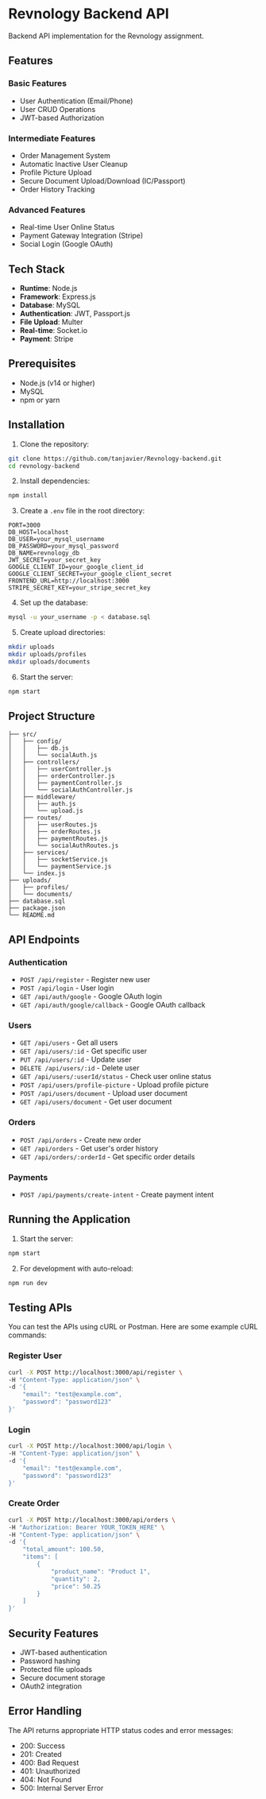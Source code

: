 # Revnology Backend API

Backend API implementation for the Revnology assignment.

## Features

### Basic Features
- User Authentication (Email/Phone)
- User CRUD Operations
- JWT-based Authorization

### Intermediate Features
- Order Management System
- Automatic Inactive User Cleanup
- Profile Picture Upload
- Secure Document Upload/Download (IC/Passport)
- Order History Tracking

### Advanced Features
- Real-time User Online Status
- Payment Gateway Integration (Stripe)
- Social Login (Google OAuth)

## Tech Stack

- **Runtime**: Node.js
- **Framework**: Express.js
- **Database**: MySQL
- **Authentication**: JWT, Passport.js
- **File Upload**: Multer
- **Real-time**: Socket.io
- **Payment**: Stripe

## Prerequisites

- Node.js (v14 or higher)
- MySQL
- npm or yarn

## Installation

1. Clone the repository:
```bash
git clone https://github.com/tanjavier/Revnology-backend.git
cd revnology-backend
```

2. Install dependencies:
```bash
npm install
```

3. Create a `.env` file in the root directory:
```env
PORT=3000
DB_HOST=localhost
DB_USER=your_mysql_username
DB_PASSWORD=your_mysql_password
DB_NAME=revnology_db
JWT_SECRET=your_secret_key
GOOGLE_CLIENT_ID=your_google_client_id
GOOGLE_CLIENT_SECRET=your_google_client_secret
FRONTEND_URL=http://localhost:3000
STRIPE_SECRET_KEY=your_stripe_secret_key
```

4. Set up the database:
```bash
mysql -u your_username -p < database.sql
```

5. Create upload directories:
```bash
mkdir uploads
mkdir uploads/profiles
mkdir uploads/documents
```

6. Start the server:
```bash
npm start
```

## Project Structure

```
├── src/
│   ├── config/
│   │   ├── db.js
│   │   └── socialAuth.js
│   ├── controllers/
│   │   ├── userController.js
│   │   ├── orderController.js
│   │   ├── paymentController.js
│   │   └── socialAuthController.js
│   ├── middleware/
│   │   ├── auth.js
│   │   └── upload.js
│   ├── routes/
│   │   ├── userRoutes.js
│   │   ├── orderRoutes.js
│   │   ├── paymentRoutes.js
│   │   └── socialAuthRoutes.js
│   ├── services/
│   │   ├── socketService.js
│   │   └── paymentService.js
│   └── index.js
├── uploads/
│   ├── profiles/
│   └── documents/
├── database.sql
├── package.json
└── README.md
```

## API Endpoints

### Authentication
- `POST /api/register` - Register new user
- `POST /api/login` - User login
- `GET /api/auth/google` - Google OAuth login
- `GET /api/auth/google/callback` - Google OAuth callback

### Users
- `GET /api/users` - Get all users
- `GET /api/users/:id` - Get specific user
- `PUT /api/users/:id` - Update user
- `DELETE /api/users/:id` - Delete user
- `GET /api/users/:userId/status` - Check user online status
- `POST /api/users/profile-picture` - Upload profile picture
- `POST /api/users/document` - Upload user document
- `GET /api/users/document` - Get user document

### Orders
- `POST /api/orders` - Create new order
- `GET /api/orders` - Get user's order history
- `GET /api/orders/:orderId` - Get specific order details

### Payments
- `POST /api/payments/create-intent` - Create payment intent

## Running the Application

1. Start the server:
```bash
npm start
```

2. For development with auto-reload:
```bash
npm run dev
```

## Testing APIs

You can test the APIs using cURL or Postman. Here are some example cURL commands:

### Register User
```bash
curl -X POST http://localhost:3000/api/register \
-H "Content-Type: application/json" \
-d '{
    "email": "test@example.com",
    "password": "password123"
}'
```

### Login
```bash
curl -X POST http://localhost:3000/api/login \
-H "Content-Type: application/json" \
-d '{
    "email": "test@example.com",
    "password": "password123"
}'
```

### Create Order
```bash
curl -X POST http://localhost:3000/api/orders \
-H "Authorization: Bearer YOUR_TOKEN_HERE" \
-H "Content-Type: application/json" \
-d '{
    "total_amount": 100.50,
    "items": [
        {
            "product_name": "Product 1",
            "quantity": 2,
            "price": 50.25
        }
    ]
}'
```

## Security Features

- JWT-based authentication
- Password hashing
- Protected file uploads
- Secure document storage
- OAuth2 integration

## Error Handling

The API returns appropriate HTTP status codes and error messages:

- 200: Success
- 201: Created
- 400: Bad Request
- 401: Unauthorized
- 404: Not Found
- 500: Internal Server Error
